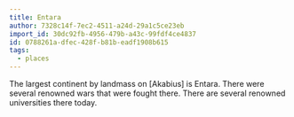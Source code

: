 ```yaml
---
title: Entara
author: 7328c14f-7ec2-4511-a24d-29a1c5ce23eb
import_id: 30dc92fb-4956-479b-a43c-99fdf4ce4837
id: 0788261a-dfec-428f-b81b-eadf1908b615
tags:
  - places
---
```

The largest continent by landmass on [Akabius] is Entara. There were several renowned wars that were fought there. There are several renowned universities there today.